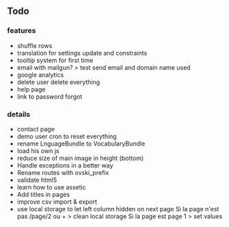 ## Todo ##

### features ###
 * shuffle rows
 * translation for settings update and constraints 
 * tooltip system for first time
 * email with mailgun? > test send email and domain name used
 * google analytics
 * delete user delete everything
 * help page
 * link to password forgot

### details ###
 * contact page
 * demo user cron to reset everything
 * rename LnguageBundle to VocabularyBundle
 * load his own js
 * reduce size of main image in height (bottom)
 * Handle exceptions in a better way
 * Rename routes with ovski_prefix
 * validate html5
 * learn how to use assetic
 * Add titles in pages
 * improve csv import & export
 * use local storage to let left column hidden on next page
	Si la page n'est pas /page/2 ou + > clean local storage
	Si la page est page 1 > set values
	
	 
